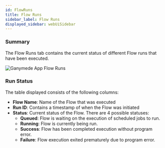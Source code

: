 ```yaml
---
id: FlowRuns
title: Flow Runs
sidebar_label: Flow Runs
displayed_sidebar: webUiSidebar
---
```


### Summary

The Flow Runs tab contains the current status of different Flow runs that have been executed.  

![Ganymede App Flow Runs](https://ganymede-bio.mo.cloudinary.net/apiServer/FlowRuns.png)


### Run Status

The table displayed consists of the following columns:

- **Flow Name**: Name of the Flow that was executed
- **Run ID**: Contains a timestamp of when the Flow was initiated
- **Status**: Current status of the Flow.  There are 4 possible statuses:
  - **Queued**: Flow is waiting on the execution of scheduled jobs to run.
  - **Running**: Flow is currently being run.
  - **Success**: Flow has been completed execution without program error.
  - **Failure**: Flow execution exited prematurely due to program error.